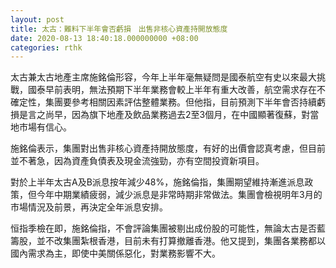 ```yaml
---
layout: post
title: 太古：難料下半年會否虧損　出售非核心資產持開放態度
date: 2020-08-13 18:40:18.000000000 +08:00
categories: rthk
---
```


太古兼太古地產主席施銘倫形容，今年上半年毫無疑問是國泰航空有史以來最大挑戰，國泰早前表明，無法預期下半年業務會較上半年有重大改善，航空需求存在不確定性，集團要參考相關因素評估整體業務。但他指，目前預測下半年會否持續虧損是言之尚早，因為旗下地產及飲品業務過去2至3個月，在中國顯著復蘇，對當地市場有信心。

施銘倫表示，集團對出售非核心資產持開放態度，有好的出價會認真考慮，但目前並不著急，因為資產負債表及現金流強勁，亦有空間投資新項目。

對於上半年太古A及B派息按年減少48%，施銘倫指，集團期望維持漸進派息政策，但今年中期業績疲弱，減少派息是非常時期非常做法。集團會檢視明年3月的市場情況及前景，再決定全年派息安排。

恒指季檢在即，施銘倫指，不會評論集團被剔出成份股的可能性，無論太古是否藍籌股，並不改集團紮根香港，目前未有打算撤離香港。他又提到，集團各業務都以國內需求為主，即使中美關係惡化，對業務影響不大。

